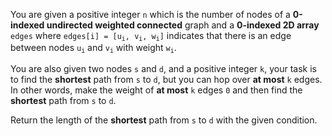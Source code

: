 You are given a positive integer `n` which is the number of nodes of a **0-indexed undirected weighted connected** graph and a **0-indexed 2D array** `edges` where <code>edges[i] = [u<sub>i</sub>, v<sub>i</sub>, w<sub>i</sub>]</code> indicates that there is an edge between nodes <code>u<sub>i</sub></code> and <code>v<sub>i</sub></code> with weight <code>w<sub>i</sub></code>.

You are also given two nodes `s` and `d`, and a positive integer `k`, your task is to find the **shortest** path from `s` to `d`, but you can hop over **at most** `k` edges. In other words, make the weight of **at most** `k` edges `0` and then find the **shortest** path from `s` to `d`.

Return the length of the **shortest** path from `s` to `d` with the given condition.